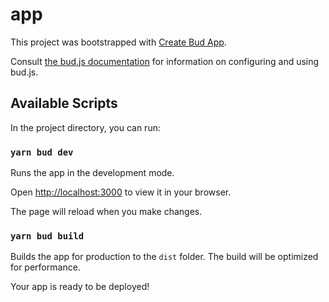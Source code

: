 # app

This project was bootstrapped with [Create Bud App](https://github.com/roots/bud/tree/main/sources/@roots/create-bud-app).

Consult [the bud.js documentation](https://bud.js.org) for information on configuring and using bud.js.

## Available Scripts

In the project directory, you can run:

### `yarn bud dev`

Runs the app in the development mode.

Open [http://localhost:3000](http://localhost:3000) to view it in your browser.

The page will reload when you make changes.

### `yarn bud build`

Builds the app for production to the `dist` folder. The build will be optimized for performance.

Your app is ready to be deployed!
